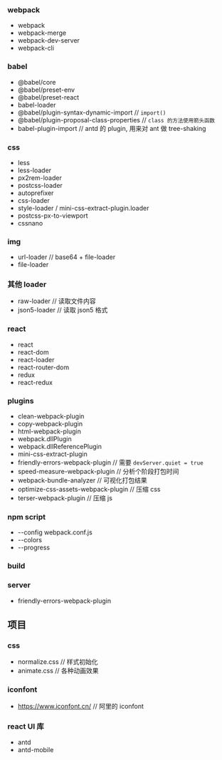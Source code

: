 ### webpack
- webpack
- webpack-merge
- webpack-dev-server
- webpack-cli

### babel
- @babel/core
- @babel/preset-env
- @babel/preset-react
- babel-loader
- @babel/plugin-syntax-dynamic-import // `import()`
- @babel/plugin-proposal-class-properties // `class 的方法使用箭头函数`
- babel-plugin-import // antd 的 plugin, 用来对 ant 做 tree-shaking


### css
- less
- less-loader
- px2rem-loader
- postcss-loader
- autoprefixer
- css-loader
- style-loader / mini-css-extract-plugin.loader
- postcss-px-to-viewport
- cssnano

### img
- url-loader // base64 + file-loader
- file-loader

### 其他 loader
- raw-loader // 读取文件内容
- json5-loader // 读取 json5 格式


### react
- react
- react-dom
- react-loader
- react-router-dom
- redux
- react-redux


### plugins
- clean-webpack-plugin
- copy-webpack-plugin
- html-webpack-plugin
- webpack.dllPlugin
- webpack.dllReferencePlugin
- mini-css-extract-plugin
- friendly-errors-webpack-plugin // 需要 `devServer.quiet = true`
- speed-measure-webpack-plugin // 分析个阶段打包时间
- webpack-bundle-analyzer // 可视化打包结果
- optimize-css-assets-webpack-plugin // 压缩 css
- terser-webpack-plugin // 压缩 js

### npm script
- --config webpack.conf.js
- --colors
- --progress

### build

### server
- friendly-errors-webpack-plugin

## 项目

### css
- normalize.css // 样式初始化
- animate.css // 各种动画效果

### iconfont
- https://www.iconfont.cn/ // 阿里的 iconfont

### react UI 库
- antd
- antd-mobile
